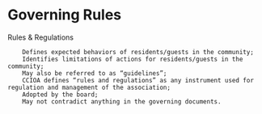 # Governing Rules

Rules & Regulations

        Defines expected behaviors of residents/guests in the community;
        Identifies limitations of actions for residents/guests in the community;
        May also be referred to as “guidelines”;
        CCIOA defines “rules and regulations” as any instrument used for regulation and management of the association;
        Adopted by the board;
        May not contradict anything in the governing documents.

